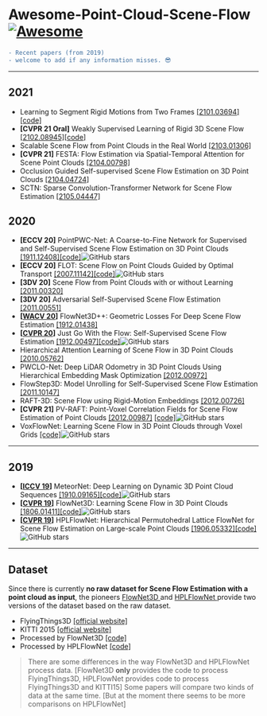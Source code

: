 # Awesome-Point-Cloud-Scene-Flow [![Awesome](https://awesome.re/badge.svg)](https://awesome.re)


```diff
- Recent papers (from 2019) 
- welcome to add if any information misses. 😎
```

---
## 2021
- Learning to Segment Rigid Motions from Two Frames [[2101.03694]](http://arxiv.org/abs/2101.03694)[[code]](https://github.com/gengshan-y/rigidmask)
- **[CVPR 21 Oral]** Weakly Supervised Learning of Rigid 3D Scene Flow [[2102.08945]](http://arxiv.org/abs/2102.08945)[[code]](https://github.com/zgojcic/Rigid3DSceneFlow)
- Scalable Scene Flow from Point Clouds in the Real World [[2103.01306]](http://arxiv.org/abs/2103.01306)
- **[CVPR 21]** FESTA: Flow Estimation via Spatial-Temporal Attention for Scene Point Clouds [[2104.00798]](http://arxiv.org/abs/2104.00798)
- Occlusion Guided Self-supervised Scene Flow Estimation on 3D Point Clouds [[2104.04724]](https://arxiv.org/abs/2104.04724)
- SCTN: Sparse Convolution-Transformer Network for Scene Flow Estimation [[2105.04447]](http://arxiv.org/abs/2105.04447)


## 2020
- **[ECCV 20]** PointPWC-Net: A Coarse-to-Fine Network for Supervised and Self-Supervised Scene Flow Estimation on 3D Point Clouds [[1911.12408]](http://arxiv.org/abs/1911.12408)[[code]](https://github.com/DylanWusee/PointPWC)![GitHub stars](https://img.shields.io/github/stars/DylanWusee/PointPWC.svg?logo=github&label=Stars)
- **[ECCV 20]** FLOT: Scene Flow on Point Clouds Guided by Optimal Transport [[2007.11142]](http://arxiv.org/abs/2007.11142)[[code]](https://github.com/valeoai/FLOT)![GitHub stars](https://img.shields.io/github/stars/valeoai/FLOT.svg?logo=github&label=Stars)
- **[3DV 20]** Scene Flow from Point Clouds with or without Learning [[2011.00320]](http://arxiv.org/abs/2011.00320)
- **[3DV 20]** Adversarial Self-Supervised Scene Flow Estimation [[2011.00551]](http://arxiv.org/abs/2011.00551)
- **[[WACV 20](https://openaccess.thecvf.com/content_WACV_2020/html/Wang_FlowNet3D_Geometric_Losses_For_Deep_Scene_Flow_Estimation_WACV_2020_paper.html)]** FlowNet3D++: Geometric Losses For Deep Scene Flow Estimation [[1912.01438]](http://arxiv.org/abs/1912.01438)
- **[[CVPR 20](https://openaccess.thecvf.com/content_CVPR_2020/html/Mittal_Just_Go_With_the_Flow_Self-Supervised_Scene_Flow_Estimation_CVPR_2020_paper.html)]** Just Go With the Flow: Self-Supervised Scene Flow Estimation [[1912.00497]](https://arxiv.org/abs/1912.00497)[[code]](https://github.com/HimangiM/Just-Go-with-the-Flow-Self-Supervised-Scene-Flow-Estimation)![GitHub stars](https://img.shields.io/github/stars/HimangiM/Just-Go-with-the-Flow-Self-Supervised-Scene-Flow-Estimation.svg?logo=github&label=Stars)
- Hierarchical Attention Learning of Scene Flow in 3D Point Clouds [[2010.05762]](https://arxiv.org/abs/2010.05762)
- PWCLO-Net: Deep LiDAR Odometry in 3D Point Clouds Using Hierarchical Embedding Mask Optimization [[2012.00972]](https://arxiv.org/abs/2012.00972)
- FlowStep3D: Model Unrolling for Self-Supervised Scene Flow Estimation [[2011.10147]](https://arxiv.org/abs/2011.10147)
- RAFT-3D: Scene Flow using Rigid-Motion Embeddings [[2012.00726]](http://arxiv.org/abs/2012.00726)
- **[CVPR 21]** PV-RAFT: Point-Voxel Correlation Fields for Scene Flow Estimation of Point Clouds [[2012.00987]](https://arxiv.org/abs/2012.00987) [[code]](https://github.com/weiyithu/PV-RAFT)![GitHub stars](https://img.shields.io/github/stars/weiyithu/PV-RAFT.svg?logo=github&label=Stars)
- VoxFlowNet: Learning Scene Flow in 3D Point Clouds through Voxel Grids [[code]](https://github.com/pablorpalafox/voxflownet)![GitHub stars](https://img.shields.io/github/stars/pablorpalafox/voxflownet.svg?logo=github&label=Stars)



---
## 2019
- **[[ICCV 19](https://openaccess.thecvf.com/content_ICCV_2019/html/Liu_MeteorNet_Deep_Learning_on_Dynamic_3D_Point_Cloud_Sequences_ICCV_2019_paper.html)]** MeteorNet: Deep Learning on Dynamic 3D Point Cloud Sequences [[1910.09165]](http://arxiv.org/abs/1910.09165)[[code]](https://github.com/xingyul/meteornet)![GitHub stars](https://img.shields.io/github/stars/xingyul/meteornet.svg?logo=github&label=Stars)
- **[[CVPR 19](https://openaccess.thecvf.com/content_CVPR_2019/html/Liu_FlowNet3D_Learning_Scene_Flow_in_3D_Point_Clouds_CVPR_2019_paper.html)]** FlowNet3D: Learning Scene Flow in 3D Point Clouds [[1806.01411]](https://arxiv.org/abs/1806.01411)[[code]](https://github.com/xingyul/flownet3d)![GitHub stars](https://img.shields.io/github/stars/xingyul/flownet3d.svg?logo=github&label=Stars)
- **[[CVPR 19](https://openaccess.thecvf.com/content_CVPR_2019/html/Gu_HPLFlowNet_Hierarchical_Permutohedral_Lattice_FlowNet_for_Scene_Flow_Estimation_on_CVPR_2019_paper.html)]** HPLFlowNet: Hierarchical Permutohedral Lattice FlowNet for Scene Flow Estimation on Large-scale Point Clouds [[1906.05332]](https://arxiv.org/abs/1906.05332)[[code]](https://github.com/laoreja/HPLFlowNet)![GitHub stars](https://img.shields.io/github/stars/laoreja/HPLFlowNet.svg?logo=github&label=Stars)



---
## Dataset

Since there is currently **no raw dataset for Scene Flow Estimation with a point cloud as input**, the pioneers [FlowNet3D ](https://github.com/xingyul/flownet3d)and [HPLFlowNet ](https://github.com/laoreja/HPLFlowNet)provide two versions of the dataset based on the raw dataset.

- FlyingThings3D [[official website]](https://lmb.informatik.uni-freiburg.de/resources/datasets/SceneFlowDatasets.en.html)
- KITTI 2015 [[official website]](http://www.cvlibs.net/datasets/kitti/eval_scene_flow.php?benchmark=flow)
- Processed by FlowNet3D [[code]](https://github.com/xingyul/flownet3d)
- Processed by HPLFlowNet [[code]](https://github.com/laoreja/HPLFlowNet)

> There are some differences in the way FlowNet3D and HPLFlowNet process data.
> [FlowNet3D **only** provides the code to process FlyingThings3D, HPLFlowNet provides code to process FlyingThings3D and KITTI15]
> Some papers will compare two kinds of data at the same time. [But at the moment there seems to be more comparisons on HPLFlowNet]

